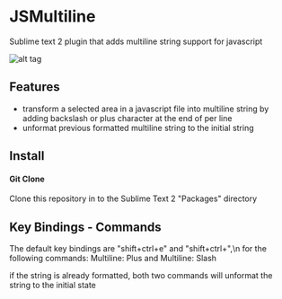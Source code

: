 JSMultiline
===========

Sublime text 2 plugin that adds multiline string support for javascript


![alt tag](https://raw.github.com/axilleasiv/JSMultiline/master/screenshoot.gif)


## Features
* transform a selected area in a javascript file into multiline string 
by adding backslash or plus character at the end of per line
* unformat previous formatted multiline string to the initial string

## Install

#### Git Clone
Clone this repository in to the Sublime Text 2 "Packages" directory


## Key Bindings - Commands

The default key bindings are "shift+ctrl+e" and "shift+ctrl+\",\n
for the following commands: Multiline: Plus and Multiline: Slash

if the string is already formatted, both two commands will unformat the string to the
initial state

